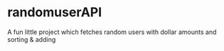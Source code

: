 # randomuserAPI
A fun little project which fetches random users with dollar amounts and sorting &amp; adding
